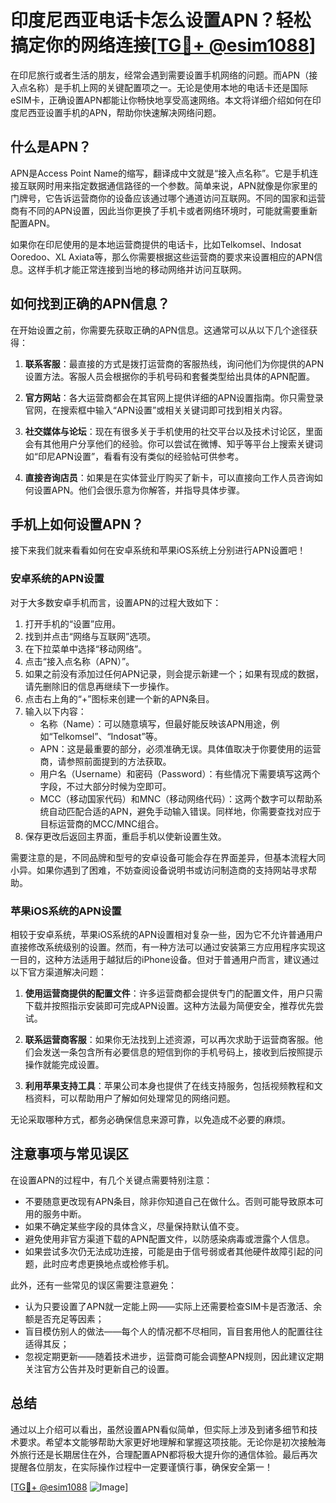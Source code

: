 # 印度尼西亚电话卡怎么设置APN？轻松搞定你的网络连接[[TG💪+ @esim1088](https://t.me/s/esim1088)]

在印尼旅行或者生活的朋友，经常会遇到需要设置手机网络的问题。而APN（接入点名称）是手机上网的关键配置项之一。无论是使用本地的电话卡还是国际eSIM卡，正确设置APN都能让你畅快地享受高速网络。本文将详细介绍如何在印度尼西亚设置手机的APN，帮助你快速解决网络问题。

## 什么是APN？

APN是Access Point Name的缩写，翻译成中文就是“接入点名称”。它是手机连接互联网时用来指定数据通信路径的一个参数。简单来说，APN就像是你家里的门牌号，它告诉运营商你的设备应该通过哪个通道访问互联网。不同的国家和运营商有不同的APN设置，因此当你更换了手机卡或者网络环境时，可能就需要重新配置APN。

如果你在印尼使用的是本地运营商提供的电话卡，比如Telkomsel、Indosat Ooredoo、XL Axiata等，那么你需要根据这些运营商的要求来设置相应的APN信息。这样手机才能正常连接到当地的移动网络并访问互联网。

## 如何找到正确的APN信息？

在开始设置之前，你需要先获取正确的APN信息。这通常可以从以下几个途径获得：

1. **联系客服**：最直接的方式是拨打运营商的客服热线，询问他们为你提供的APN设置方法。客服人员会根据你的手机号码和套餐类型给出具体的APN配置。

2. **官方网站**：各大运营商都会在其官网上提供详细的APN设置指南。你只需登录官网，在搜索框中输入“APN设置”或相关关键词即可找到相关内容。

3. **社交媒体与论坛**：现在有很多关于手机使用的社交平台以及技术讨论区，里面会有其他用户分享他们的经验。你可以尝试在微博、知乎等平台上搜索关键词如“印尼APN设置”，看看有没有类似的经验帖可供参考。

4. **直接咨询店员**：如果是在实体营业厅购买了新卡，可以直接向工作人员咨询如何设置APN。他们会很乐意为你解答，并指导具体步骤。

## 手机上如何设置APN？

接下来我们就来看看如何在安卓系统和苹果iOS系统上分别进行APN设置吧！

### 安卓系统的APN设置

对于大多数安卓手机而言，设置APN的过程大致如下：

1. 打开手机的“设置”应用。
2. 找到并点击“网络与互联网”选项。
3. 在下拉菜单中选择“移动网络”。
4. 点击“接入点名称（APN）”。
5. 如果之前没有添加过任何APN记录，则会提示新建一个；如果有现成的数据，请先删除旧的信息再继续下一步操作。
6. 点击右上角的“+”图标来创建一个新的APN条目。
7. 输入以下内容：
   - 名称（Name）：可以随意填写，但最好能反映该APN用途，例如“Telkomsel”、“Indosat”等。
   - APN：这是最重要的部分，必须准确无误。具体值取决于你要使用的运营商，请参照前面提到的方法获取。
   - 用户名（Username）和密码（Password）：有些情况下需要填写这两个字段，不过大部分时候为空即可。
   - MCC（移动国家代码）和MNC（移动网络代码）：这两个数字可以帮助系统自动匹配合适的APN，避免手动输入错误。同样地，你需要查找对应于目标运营商的MCC/MNC组合。
8. 保存更改后返回主界面，重启手机以使新设置生效。

需要注意的是，不同品牌和型号的安卓设备可能会存在界面差异，但基本流程大同小异。如果你遇到了困难，不妨查阅设备说明书或访问制造商的支持网站寻求帮助。

### 苹果iOS系统的APN设置

相较于安卓系统，苹果iOS系统的APN设置相对复杂一些，因为它不允许普通用户直接修改系统级别的设置。然而，有一种方法可以通过安装第三方应用程序实现这一目的，这种方法适用于越狱后的iPhone设备。但对于普通用户而言，建议通过以下官方渠道解决问题：

1. **使用运营商提供的配置文件**：许多运营商都会提供专门的配置文件，用户只需下载并按照指示安装即可完成APN设置。这种方法最为简便安全，推荐优先尝试。
   
2. **联系运营商客服**：如果你无法找到上述资源，可以再次求助于运营商客服。他们会发送一条包含所有必要信息的短信到你的手机号码上，接收到后按照提示操作就能完成设置。

3. **利用苹果支持工具**：苹果公司本身也提供了在线支持服务，包括视频教程和文档资料，可以帮助用户了解如何处理常见的网络问题。

无论采取哪种方式，都务必确保信息来源可靠，以免造成不必要的麻烦。

## 注意事项与常见误区

在设置APN的过程中，有几个关键点需要特别注意：

- 不要随意更改现有APN条目，除非你知道自己在做什么。否则可能导致原本可用的服务中断。
- 如果不确定某些字段的具体含义，尽量保持默认值不变。
- 避免使用非官方渠道下载的APN配置文件，以防感染病毒或泄露个人信息。
- 如果尝试多次仍无法成功连接，可能是由于信号弱或者其他硬件故障引起的问题，此时应考虑更换地点或检修手机。

此外，还有一些常见的误区需要注意避免：

- 认为只要设置了APN就一定能上网——实际上还需要检查SIM卡是否激活、余额是否充足等因素；
- 盲目模仿别人的做法——每个人的情况都不尽相同，盲目套用他人的配置往往适得其反；
- 忽视定期更新——随着技术进步，运营商可能会调整APN规则，因此建议定期关注官方公告并及时更新自己的设置。

## 总结

通过以上介绍可以看出，虽然设置APN看似简单，但实际上涉及到诸多细节和技术要求。希望本文能够帮助大家更好地理解和掌握这项技能。无论你是初次接触海外旅行还是长期居住在外，合理配置APN都将极大提升你的通信体验。最后再次提醒各位朋友，在实际操作过程中一定要谨慎行事，确保安全第一！

[[TG💪+ @esim1088](https://t.me/s/esim1088) ![Image](https://i.postimg.cc/4NQfJmqS/Snipaste-2025-05-13-00-14-12.png)]